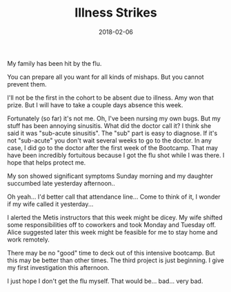 ﻿---
layout: post
title: "Illness Strikes"
date: 2018-02-06
categories: [Metis]
tags: []
---

My family has been hit by the flu.

You can prepare all you want for all kinds of mishaps.  But you cannot
prevent them.

I'll not be the first in the cohort to be absent due to illness.  Amy won
that prize.  But I will have to take a couple days absence this week.

Fortunately (so far) it's not me.  Oh, I've been nursing my own bugs.
But my stuff has been annoying sinusitis.  What did the doctor call it?
I think she said it was "sub-acute sinusitis".  The "sub" part is easy
to diagnose.  If it's not "sub-acute" you don't wait several weeks to
go to the doctor.  In any case, I did go to the doctor after the first
week of the Bootcamp.  That may have been incredibly fortuitous because
I got the flu shot while I was there.  I hope that helps protect me.

My son showed significant symptoms Sunday morning and my daughter
succumbed late yesterday afternoon..

Oh yeah... I'd better call that attendance line...  Come to think of it,
I wonder if my wife called it yesterday...

I alerted the Metis instructors that this week might be dicey.  My wife
shifted some responsibilities off to coworkers and took Monday and Tuesday
off.  Alice suggested later this week might be feasible for me to stay
home and work remotely.

There may be no "good" time to deck out of this intensive bootcamp.
But this may be better than other times.  The third project is just beginning.
I give my first investigation this afternoon.

I just hope I don't get the flu myself.  That would be... bad... very bad.

